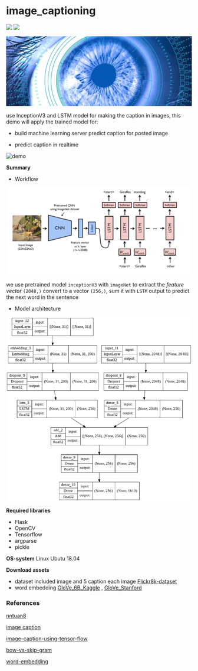 # image_captioning

<img src="https://img.shields.io/badge/license-MIT-green" /> <img src="https://img.shields.io/badge/version-v0.1-lightgrey" />

![banner](/imgs/banner.jpg)

use InceptionV3 and LSTM model for making the caption in images, this demo will apply the trained model for:

- build machine learning server predict caption for posted image

- predict caption in realtime

![demo](https://github.com/iteam1/image_captioning/blob/main/imgs/demo.gif)

**Summary**

- Workflow

![image_captioning](./imgs/image_captioning.png)

we use pretrained model `inceptionV3` with `imageNet` to extract the *feature vector* `(2048,)` convert to a vector `(256,)`, sum it with `LSTM` output to predict the next word in the sentence

- Model architecture

![model_architecture](./imgs/model_architecture.png)

**Required libraries**

- Flask
- OpenCV
- Tensorflow
- argparse
- pickle

**OS-system**
Linux Ubutu 18.04

**Download assets**

- dataset included image and 5 caption each image [Flickr8k-dataset](https://www.kaggle.com/datasets/adityajn105/flickr8k)
- word embedding [GloVe_6B_Kaggle](https://www.kaggle.com/datasets/anindya2906/glove6b?select=glove.6B.200d.txt) , [GloVe_Stanford](https://nlp.stanford.edu/projects/glove/)

### References

[nntuan8](https://github.com/Locchuong96/Machine-Learning/blob/main/Courses/DL_Tutorial/L15/Automatic%20Image%20Captioning.ipynb)

[image caption](https://github.com/divyanshj16/Image-Captioning)

[image-caption-using-tensor-flow](https://www.kaggle.com/code/priyankasharma251997/image-caption-using-tensor-flow)

[bow-vs-skip-gram](https://www.baeldung.com/cs/word-embeddings-cbow-vs-skip-gram)

[word-embedding](https://lilianweng.github.io/posts/2017-10-15-word-embedding/)
